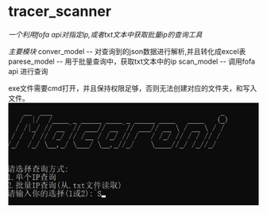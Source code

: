 # tracer_scanner
*一个利用fofa api对指定ip,或者txt文本中获取批量ip的查询工具*

*主要模块*
conver_model -- 对查询到的json数据进行解析,并且转化成excel表
parese_model -- 用于批量查询中，获取txt文本中的ip
scan_model -- 调用fofa api 进行查询


exe文件需要cmd打开，并且保持权限足够，否则无法创建对应的文件夹，和写入文件。
![运行图片](./Screenshot.png)

